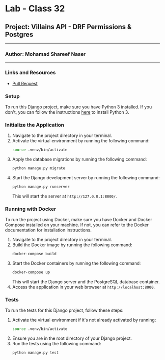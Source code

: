 # Lab - Class 32

## Project: Villains API - DRF Permissions & Postgres

---

### Author: Mohamad Shareef Naser

---

### Links and Resources

- [Pull Request](https://github.com/mshnas9/drf-api-permissions-postgres/pull/1)

### Setup

To run this Django project, make sure you have Python 3 installed. If you don't, you can follow the instructions [here](https://wsvincent.com/install-python/#install-python-on-linux) to install Python 3.

### Initialize the Application

1. Navigate to the project directory in your terminal.
2. Activate the virtual environment by running the following command:
   ```bash
   source .venv/bin/activate
   ```
3. Apply the database migrations by running the following command:
   ```bash
   python manage.py migrate
   ```
4. Start the Django development server by running the following command:
   ```bash
   python manage.py runserver
   ```
   This will start the server at `http://127.0.0.1:8000/`.

### Running with Docker

To run the project using Docker, make sure you have Docker and Docker Compose installed on your machine. If not, you can refer to the Docker documentation for installation instructions.

1. Navigate to the project directory in your terminal.
2. Build the Docker image by running the following command:
   ```bash
   docker-compose build
   ```
3. Start the Docker containers by running the following command:
   ```bash
   docker-compose up
   ```
   This will start the Django server and the PostgreSQL database container.
4. Access the application in your web browser at `http://localhost:8000`.

### Tests

To run the tests for this Django project, follow these steps:

1. Activate the virtual environment if it's not already activated by running:
   ```bash
   source .venv/bin/activate
   ```
2. Ensure you are in the root directory of your Django project.
3. Run the tests using the following command:
   ```bash
   python manage.py test
   ```